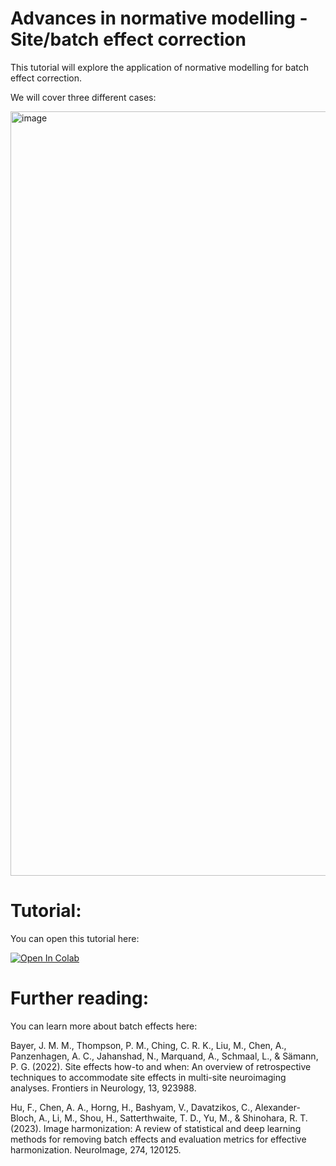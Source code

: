 # Advances in normative modelling - Site/batch effect correction

This tutorial will explore the application of normative modelling for batch effect correction. 

We will cover three different cases:

<img width="1223" alt="image" src="https://github.com/predictive-clinical-neuroscience/NM_educational_OHBM24/assets/23728822/b5a0ad9b-c003-46eb-a014-6db82d07d90f">


# Tutorial:
You can open this tutorial here:  

<a target="_blank" href="https://colab.research.google.com/github/likeajumprope/PCNtoolkit-demo/blob/site_effect_tutorial/tutorials/SiteEffects_NM/HBR_site_effects_normative_modelling.ipynb">
  <img src="https://colab.research.google.com/assets/colab-badge.svg" alt="Open In Colab"/>
</a>

# Further reading: 
You can learn more about batch effects here:

Bayer, J. M. M., Thompson, P. M., Ching, C. R. K., Liu, M., Chen, A., Panzenhagen, A. C., Jahanshad, N., Marquand, A., Schmaal, L., & Sämann, P. G. (2022). Site effects how-to and when: An overview of retrospective techniques to accommodate site effects in multi-site neuroimaging analyses. Frontiers in Neurology, 13, 923988.

Hu, F., Chen, A. A., Horng, H., Bashyam, V., Davatzikos, C., Alexander-Bloch, A., Li, M., Shou, H., Satterthwaite, T. D., Yu, M., & Shinohara, R. T. (2023). Image harmonization: A review of statistical and deep learning methods for removing batch effects and evaluation metrics for effective harmonization. NeuroImage, 274, 120125.

​

​
